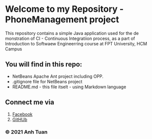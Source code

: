 ﻿# Welcome to my Repository - PhoneManagement project
This repository contains a simple Java application used for the de monstration of CI - Continuous Integratiion process,
as a part of Introduction to Softwaew Engineerring course at FPT University, HCM Campus
## You will find in this repo:

* NetBeans Apache Ant project including OPP.
* .gitignore file for NetBeans project
* README.md - this file itselt - using Markdown language

## Connect me via 
1. [Facebook](https://www.facebook.com/profile.php?id=100011136939281)
2. [GitHUb](https://github.com/TUANANH0)

### © 2021 Anh Tuan 